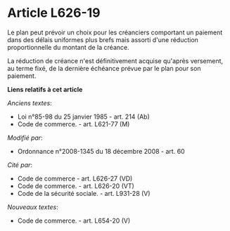 # Article L626-19

Le plan peut prévoir un choix pour les créanciers comportant un paiement dans des délais uniformes plus brefs mais assorti
d'une réduction proportionnelle du montant de la créance. 

La réduction de créance n'est définitivement acquise qu'après versement, au terme fixé, de la dernière échéance   prévue par
le plan pour son paiement.

**Liens relatifs à cet article**

_Anciens textes_:

  - Loi n°85-98 du 25 janvier 1985 - art. 214 (Ab)
  - Code de commerce. - art. L621-77 (M)

_Modifié par_:

  - Ordonnance n°2008-1345 du 18 décembre 2008 - art. 60

_Cité par_:

  - Code de commerce - art. L626-27 (VD)
  - Code de commerce. - art. L626-20 (VT)
  - Code de la sécurité sociale. - art. L931-28 (V)

_Nouveaux textes_:

  - Code de commerce. - art. L654-20 (V)
